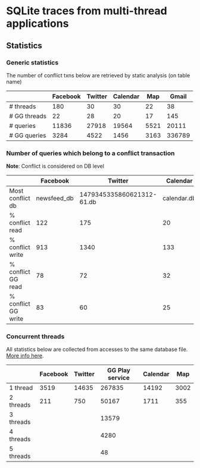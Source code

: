 # SQLite traces from multi-thread applications

## Statistics

### Generic statistics

The number of conflict txns below are retrieved by static analysis (on table name)

|                 | Facebook | Twitter | Calendar | Map  | Gmail  |
|-----------------|----------|---------|----------|------|--------|
| # threads       | 180      | 30      | 30       | 22   | 38     |
| # GG threads    | 22       | 28      | 20       | 17   | 145    |
| # queries       | 11836    | 27918   | 19564    | 5521 | 20111  |
| # GG queries    | 3284     | 4522    | 1456     | 3163 | 336789 |

### Number of queries which belong to a conflict transaction

**Note**: Conflict is considered on DB level

|                     | Facebook    | Twitter                   | Calendar    | Map          | Gmail        |
|---------------------|-------------|---------------------------|-------------|--------------|--------------|
| Most conflict db    | newsfeed_db | 1479345335860621312-61.db | calendar.db | phenotype.db | phenotype.db |
| % conflict read     | 122         | 175                       | 20          | 10           | 8            |
| % conflict write    | 913         | 1340                      | 133         | 48           | 174          |
| % conflict GG read  | 78          | 72                        | 32          | 580          | 35973        |
| % conflict GG write | 83          | 60                        | 25          | 2113         | 131573       |

### Concurrent threads

All statistics below are collected from accesses to the same database file. [More info here](scripts/README.md).

|           | Facebook | Twitter | GG Play service | Calendar | Map  |
|-----------|----------|---------|-----------------|----------|------|
| 1 thread  | 3519     | 14635   | 267835          | 14192    | 3002 |
| 2 threads | 211      | 750     | 50167           | 1711     | 355  |
| 3 threads |          |         | 13579           |          |      |
| 4 threads |          |         | 4280            |          |      |
| 5 threads |          |         | 48              |          |      |